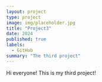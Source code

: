 ```yaml
---
layout: project
type: project
image: img/placeholder.jpg
title: "Project3"
date: 2024
published: true
labels:
  - GitHub
summary: "The third project"
---
```


Hi everyone! This is my third project!
